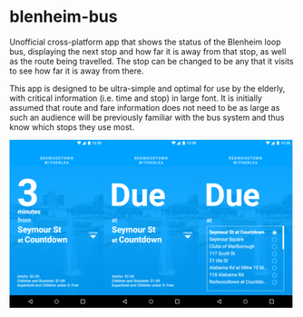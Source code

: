 # blenheim-bus

Unofficial cross-platform app that shows the status of the Blenheim loop bus, displaying the next stop and how far it is away from that stop, as well as the route being travelled. The stop can be changed to be any that it visits to see how far it is away from there.

This app is designed to be ultra-simple and optimal for use by the elderly, with critical information (i.e. time and stop) in large font. It is initially assumed that route and fare information does not need to be as large as such an audience will be previously familiar with the bus system and thus know which stops they use most.

<img src="resources/Default.png" width="33%" height="33%"><img src="resources/Default - Due.png" width="33%" height="33%"><img src="resources/Drop Down.png" width="33%" height="33%">

